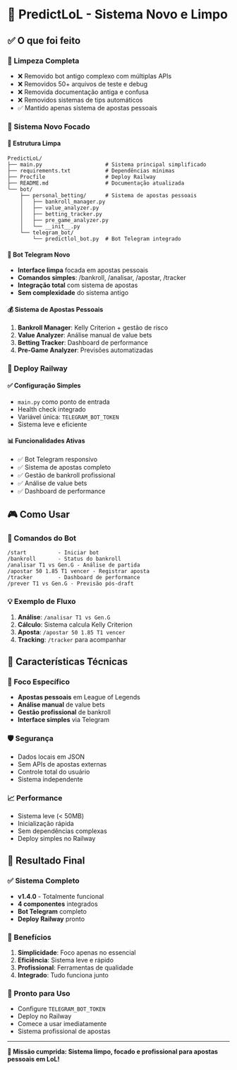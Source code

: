 # 🎯 PredictLoL - Sistema Novo e Limpo

## ✅ O que foi feito

### 🧹 Limpeza Completa
- ❌ Removido bot antigo complexo com múltiplas APIs
- ❌ Removidos 50+ arquivos de teste e debug
- ❌ Removida documentação antiga e confusa
- ❌ Removidos sistemas de tips automáticos
- ✅ Mantido apenas sistema de apostas pessoais

### 🎯 Sistema Novo Focado

#### 📁 Estrutura Limpa
```
PredictLoL/
├── main.py                    # Sistema principal simplificado
├── requirements.txt           # Dependências mínimas
├── Procfile                   # Deploy Railway
├── README.md                  # Documentação atualizada
└── bot/
    ├── personal_betting/      # Sistema de apostas pessoais
    │   ├── bankroll_manager.py
    │   ├── value_analyzer.py
    │   ├── betting_tracker.py
    │   ├── pre_game_analyzer.py
    │   └── __init__.py
    └── telegram_bot/
        └── predictlol_bot.py  # Bot Telegram integrado
```

#### 🤖 Bot Telegram Novo
- **Interface limpa** focada em apostas pessoais
- **Comandos simples**: /bankroll, /analisar, /apostar, /tracker
- **Integração total** com sistema de apostas
- **Sem complexidade** do sistema antigo

#### 💰 Sistema de Apostas Pessoais
1. **Bankroll Manager**: Kelly Criterion + gestão de risco
2. **Value Analyzer**: Análise manual de value bets
3. **Betting Tracker**: Dashboard de performance
4. **Pre-Game Analyzer**: Previsões automatizadas

### 🚀 Deploy Railway

#### ✅ Configuração Simples
- `main.py` como ponto de entrada
- Health check integrado
- Variável única: `TELEGRAM_BOT_TOKEN`
- Sistema leve e eficiente

#### 📊 Funcionalidades Ativas
- ✅ Bot Telegram responsivo
- ✅ Sistema de apostas completo
- ✅ Gestão de bankroll profissional
- ✅ Análise de value bets
- ✅ Dashboard de performance

## 🎮 Como Usar

### 📱 Comandos do Bot
```
/start          - Iniciar bot
/bankroll       - Status do bankroll
/analisar T1 vs Gen.G - Análise de partida
/apostar 50 1.85 T1 vencer - Registrar aposta
/tracker        - Dashboard de performance
/prever T1 vs Gen.G - Previsão pós-draft
```

### 💡 Exemplo de Fluxo
1. **Análise**: `/analisar T1 vs Gen.G`
2. **Cálculo**: Sistema calcula Kelly Criterion
3. **Aposta**: `/apostar 50 1.85 T1 vencer`
4. **Tracking**: `/tracker` para acompanhar

## 🔧 Características Técnicas

### 🎯 Foco Específico
- **Apostas pessoais** em League of Legends
- **Análise manual** de value bets
- **Gestão profissional** de bankroll
- **Interface simples** via Telegram

### 🛡️ Segurança
- Dados locais em JSON
- Sem APIs de apostas externas
- Controle total do usuário
- Sistema independente

### 📈 Performance
- Sistema leve (< 50MB)
- Inicialização rápida
- Sem dependências complexas
- Deploy simples no Railway

## 🎉 Resultado Final

### ✅ Sistema Completo
- **v1.4.0** - Totalmente funcional
- **4 componentes** integrados
- **Bot Telegram** completo
- **Deploy Railway** pronto

### 🎯 Benefícios
1. **Simplicidade**: Foco apenas no essencial
2. **Eficiência**: Sistema leve e rápido
3. **Profissional**: Ferramentas de qualidade
4. **Integrado**: Tudo funciona junto

### 🚀 Pronto para Uso
- Configure `TELEGRAM_BOT_TOKEN`
- Deploy no Railway
- Comece a usar imediatamente
- Sistema profissional de apostas

---

**🎯 Missão cumprida: Sistema limpo, focado e profissional para apostas pessoais em LoL!** 